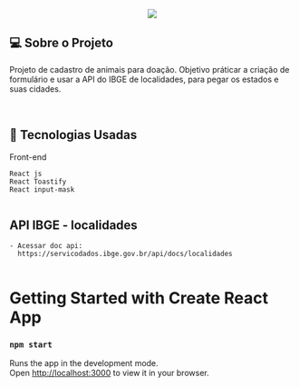 
<p align="center">
  <img max-width="auto" height="auto"  src="https://user-images.githubusercontent.com/46323667/158248157-ce081447-1a61-4b24-988e-5c110083fe5b.png">
</p>




## 💻  Sobre o Projeto

Projeto de cadastro de animais para doação.
Objetivo práticar a criação de formulário e usar a API do IBGE de localidades, para pegar os estados e suas cidades.

<br>




## :rocket: Tecnologias Usadas
Front-end 
```
React js
React Toastify
React input-mask


```
## API IBGE - localidades

```
- Acessar doc api: 
  https://servicodados.ibge.gov.br/api/docs/localidades


```




# Getting Started with Create React App

### `npm start`

Runs the app in the development mode.\
Open [http://localhost:3000](http://localhost:3000) to view it in your browser.



